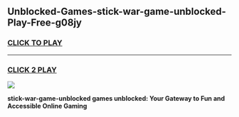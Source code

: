 
## Unblocked-Games-stick-war-game-unblocked-Play-Free-g08jy
<h3>
<a href="https://premium76.site?title=stick-war-game-unblocked&ref=18A1">CLICK TO PLAY</a></h3>
<hr>

<h3>
<a href="https://premium76.site?title=stick-war-game-unblocked&ref=18A1">CLICK 2 PLAY</a>
  
</h3>

<a href="https://premium76.site?title=stick-war-game-unblocked&ref=18A1"><img src="https://clearcache.store/games.png"></a>


**stick-war-game-unblocked games unblocked: Your Gateway to Fun and Accessible Online Gaming**
